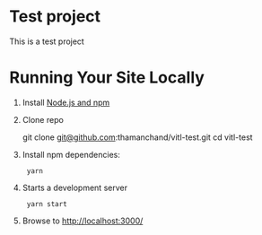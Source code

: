 # Test project
This is a test project

# Running Your Site Locally
   
1. Install [Node.js and npm](https://nodejs.org/en/)

2. Clone repo

   git clone git@github.com:thamanchand/vitl-test.git
   cd vitl-test
   
3. Install npm dependencies:

        yarn

4. Starts a development server

        yarn start

1. Browse to [http://localhost:3000/](http://localhost:3000/)
